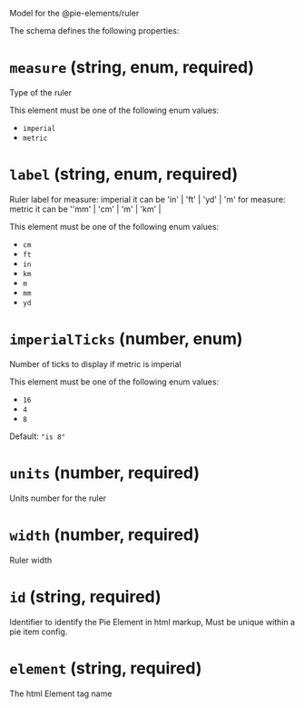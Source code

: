 Model for the @pie-elements/ruler

The schema defines the following properties:

# `measure` (string, enum, required)

Type of the ruler

This element must be one of the following enum values:

* `imperial`
* `metric`

# `label` (string, enum, required)

Ruler label
for measure: imperial it can be 'in' | 'ft' | 'yd' | 'm'
for measure: metric it can be ''mm' | 'cm' | 'm' | 'km' |

This element must be one of the following enum values:

* `cm`
* `ft`
* `in`
* `km`
* `m`
* `mm`
* `yd`

# `imperialTicks` (number, enum)

Number of ticks to display if metric is imperial

This element must be one of the following enum values:

* `16`
* `4`
* `8`

Default: `"is 8"`

# `units` (number, required)

Units number for the ruler

# `width` (number, required)

Ruler width

# `id` (string, required)

Identifier to identify the Pie Element in html markup, Must be unique within a pie item config.

# `element` (string, required)

The html Element tag name

